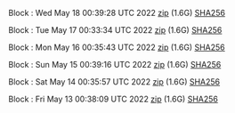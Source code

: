 Block [](https://testnet-insight.dashevo.org/insight/block/): Wed May 18 00:39:28 UTC 2022 [zip](https://dash-bootstrap.ams3.digitaloceanspaces.com/testnet/2022-05-18/bootstrap.dat.zip) (1.6G) [SHA256](https://dash-bootstrap.ams3.digitaloceanspaces.com/testnet/2022-05-18/sha256.txt)

Block [](https://testnet-insight.dashevo.org/insight/block/): Tue May 17 00:33:34 UTC 2022 [zip](https://dash-bootstrap.ams3.digitaloceanspaces.com/testnet/2022-05-17/bootstrap.dat.zip) (1.6G) [SHA256](https://dash-bootstrap.ams3.digitaloceanspaces.com/testnet/2022-05-17/sha256.txt)

Block [](https://testnet-insight.dashevo.org/insight/block/): Mon May 16 00:35:43 UTC 2022 [zip](https://dash-bootstrap.ams3.digitaloceanspaces.com/testnet/2022-05-16/bootstrap.dat.zip) (1.6G) [SHA256](https://dash-bootstrap.ams3.digitaloceanspaces.com/testnet/2022-05-16/sha256.txt)

Block [](https://testnet-insight.dashevo.org/insight/block/): Sun May 15 00:39:16 UTC 2022 [zip](https://dash-bootstrap.ams3.digitaloceanspaces.com/testnet/2022-05-15/bootstrap.dat.zip) (1.6G) [SHA256](https://dash-bootstrap.ams3.digitaloceanspaces.com/testnet/2022-05-15/sha256.txt)

Block [](https://testnet-insight.dashevo.org/insight/block/): Sat May 14 00:35:57 UTC 2022 [zip](https://dash-bootstrap.ams3.digitaloceanspaces.com/testnet/2022-05-14/bootstrap.dat.zip) (1.6G) [SHA256](https://dash-bootstrap.ams3.digitaloceanspaces.com/testnet/2022-05-14/sha256.txt)

Block [](https://testnet-insight.dashevo.org/insight/block/): Fri May 13 00:38:09 UTC 2022 [zip](https://dash-bootstrap.ams3.digitaloceanspaces.com/testnet/2022-05-13/bootstrap.dat.zip) (1.6G) [SHA256](https://dash-bootstrap.ams3.digitaloceanspaces.com/testnet/2022-05-13/sha256.txt)
